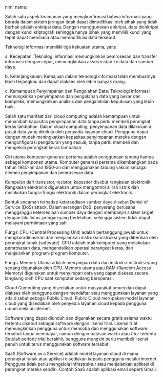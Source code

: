 nim:
nama:

Salah satu aspek keamanan yang mengkonfirmasi bahwa informasi yang berada dalam sistem jaringan tidak dapat dimodifikasi oleh pihak yang tidak berhak adalah enkripsi data. Dengan menggunakan enkripsi, data dienkripsi dengan kunci kriptografi sehingga hanya pihak yang memiliki kunci yang tepat dapat membaca atau memodifikasi data tersebut.

Teknologi informasi memiliki tiga kekuatan utama, yaitu:

a. Kecepatan: Teknologi informasi memungkinkan pemrosesan dan transfer informasi dengan cepat, memungkinkan akses instan ke data dan sumber daya.

b. Keterjangkauan: Kemajuan dalam teknologi informasi telah membuatnya lebih terjangkau dan dapat diakses oleh lebih banyak orang.

c. Kemampuan Penyimpanan dan Pengolahan Data: Teknologi informasi memungkinkan penyimpanan dan pengolahan data yang besar dan kompleks, memungkinkan analisis dan pengambilan keputusan yang lebih baik.

Salah satu manfaat dari cloud computing adalah kemampuan untuk menambah kapasitas penyimpanan data tanpa perlu membeli perangkat keras tambahan. Dalam cloud computing, penyimpanan data dilakukan di pusat data yang dikelola oleh penyedia layanan cloud. Pengguna dapat dengan mudah meningkatkan kapasitas penyimpanan mereka dengan mengonfigurasi pengaturan yang sesuai, tanpa perlu membeli dan mengelola perangkat keras tambahan.

Ciri utama komputer generasi pertama adalah penggunaan tabung hampa sebagai komponen utama. Komputer generasi pertama dikembangkan pada tahun 1940-an dan 1950-an dan menggunakan tabung vakum sebagai elemen penyimpanan dan pemrosesan data.

Kumpulan dari transistor, resistor, kapasitor disebut rangkaian elektronik. Rangkaian elektronik digunakan untuk mengontrol aliran listrik dan melakukan fungsi-fungsi elektronik dalam perangkat elektronik.

Bentuk ancaman terhadap ketersediaan sumber daya disebut Denial of Service (DoS) attack. Dalam serangan DoS, penyerang berusaha mengganggu ketersediaan sumber daya dengan membanjiri sistem target dengan lalu lintas jaringan yang berlebihan, sehingga sistem tidak dapat melayani permintaan yang sah.

Fungsi CPU (Central Processing Unit) adalah bertanggung jawab untuk mengkoordinasikan dan menjalankan instruksi-instruksi yang diberikan oleh perangkat lunak (software). CPU adalah otak komputer yang melakukan pemrosesan data, mengendalikan operasi perangkat keras, dan menjalankan program-program komputer.

Fungsi Memory Utama adalah menyimpan data dan instruksi-instruksi yang sedang digunakan oleh CPU. Memory utama atau RAM (Random Access Memory) digunakan untuk menyimpan data yang dapat diakses secara langsung oleh CPU saat komputer sedang beroperasi.

Cloud Computing yang disediakan untuk masyarakat umum dan dapat diakses oleh pengguna dengan mendaftar atau menggunakan layanan yang ada disebut sebagai Public Cloud. Public Cloud merupakan model layanan cloud yang disediakan oleh penyedia layanan cloud kepada pengguna umum melalui internet.

Software yang dapat diunduh dan digunakan secara gratis selama waktu tertentu disebut sebagai software dengan lisensi trial. Lisensi trial memungkinkan pengguna untuk mencoba dan menggunakan software tersebut tanpa membayar, namun dengan batasan waktu atau fitur tertentu. Setelah periode trial berakhir, pengguna mungkin perlu membeli lisensi penuh untuk terus menggunakan software tersebut.

SaaS (Software as a Service) adalah model layanan cloud di mana perangkat lunak atau aplikasi disediakan kepada pengguna melalui internet. Pengguna tidak perlu mengelola infrastruktur atau menjalankan aplikasi di perangkat mereka sendiri. Contoh SaaS adalah aplikasi email seperti Gmail.
